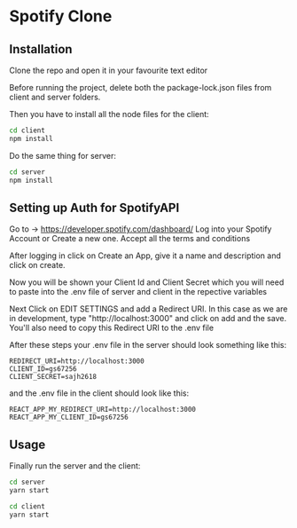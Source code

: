 # Spotify Clone

## Installation
Clone the repo and open it in your favourite text editor

Before running the project, delete both the package-lock.json files from client and server folders.

Then you have to install all the node files for the client:
```bash
cd client
npm install
```
Do the same thing for server:
```bash
cd server
npm install
```

## Setting up Auth for SpotifyAPI
Go to -> <a href="https://developer.spotify.com/dashboard/">https://developer.spotify.com/dashboard/ <a/> 
Log into your Spotify Account or Create a new one.
Accept all the terms and conditions

After logging in click on Create an App, give it a name and description and click on create.

Now you will be shown your Client Id and Client Secret which you will need to paste into the .env file of server and client in the repective variables
  
Next Click on EDIT SETTINGS and add a Redirect URI. In this case as we are in development, type "http://localhost:3000" and click on add and the save.
You'll also need to copy this Redirect URI to the .env file

After these steps your .env file in the server should look something like this:
```.env
REDIRECT_URI=http://localhost:3000
CLIENT_ID=gs67256
CLIENT_SECRET=sajh2618
```
and the .env file in the client should look like this:
```.env
REACT_APP_MY_REDIRECT_URI=http://localhost:3000
REACT_APP_MY_CLIENT_ID=gs67256
```  

## Usage  
Finally run the server and the client:
```bash
cd server
yarn start
```

```bash
cd client
yarn start
```
